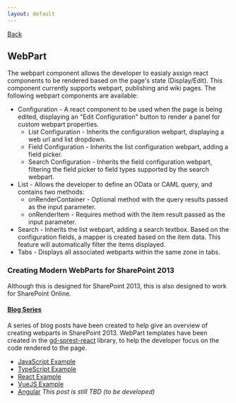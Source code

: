 ```yaml
---
layout: default
---
```

[Back](/helpers)
## WebPart
The webpart component allows the developer to easialy assign react components to be rendered based on the page's state (Display/Edit). This component currently supports webpart, publishing and wiki pages. The following webpart components are available:
* Configuration - A react component to be used when the page is being edited, displaying an "Edit Configuration" button to render a panel for custom webpart properties.
    * List Configuration - Inherits the configuration webpart, displaying a web url and list dropdown.
    * Field Configuration - Inherits the list configuration webpart, adding a field picker.
    * Search Configuration - Inherits the field configuration webpart, filtering the field picker to field types supported by the search webpart.
* List - Allows the developer to define an OData or CAML query, and contains two methods:
    * onRenderContainer - Optional method with the query results passed as the input parameter.
    * onRenderItem - Requires method with the item result passed as the input parameter.
* Search - Inherits the list webpart, adding a search textbox. Based on the configuration fields, a mapper is created based on the item data. This feature will automatically filter the items displayed.
* Tabs - Displays all associated webparts within the same zone in tabs.
### Creating Modern WebParts for SharePoint 2013
Although this is designed for SharePoint 2013, this is also designed to work for SharePoint Online.
#### [Blog Series](http://dattabase.com/sharepoint-2013-modern-webpart/)
A series of blog posts have been created to help give an overview of creating webparts in SharePoint 2013. WebPart templates have been created in the [gd-sprest-react](https://github.com/gunjandatta/sprest-react) library, to help the developer focus on the code rendered to the page.
- [JavaScript Example](http://dattabase.com/sharepoint-2013-modern-webpart-1-4/)
- [TypeScript Example](http://dattabase.com/sharepoint-2013-modern-webpart-1-4/)
- [React Example](http://dattabase.com/sharepoint-2013-modern-webpart-1-4/)
- [VueJS Example](http://dattabase.com/sharepoint-2013-modern-webpart-1-4/)
- [Angular](http://dattabase.com/sharepoint-2013-modern-webpart-1-4/)
    _This post is still TBD (to be developed)_
